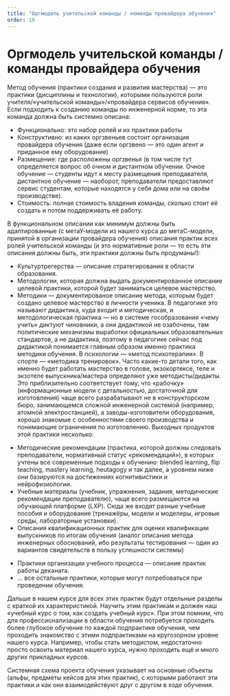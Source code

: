 ```yaml
---
title: "Оргмодель учительской команды / команды провайдера обучения"
order: 10
---
```


# Оргмодель учительской команды / команды провайдера обучения

Метод обучения (практики создания и развития мастерства) — это практики (дисциплины и технологии), которыми пользуются роли учителя/«учительской команды»/«провайдера сервисов обучения». Если подходить к созданию команды по инженерной норме, то эта команда должна быть системно описана:

* Функционально: это набор ролей и их практики работы
* Конструктивно: из каких оргзвеньев состоит организация провайдера обучения (даже если оргзвено — это один агент и приданное ему оборудование)
* Размещение: где расположены оргзвенья (в том числе тут определяется вопрос об очном и дистантном обучении. Очное обучение — студенты идут к месту размещения преподавателя, дистантное обучение — наоборот, преподаватели предоставляют сервис студентам, которые находятся у себя дома или на своём производстве).
* Стоимость: полная стоимость владения команды, сколько стоит её создать и потом поддерживать её работу.

В функциональном описании как минимум должны быть адаптированные (с метаУ-модели из нашего курса до метаС-модели, принятой в организации провайдера обучения) описания практик всех ролей учительской команды (и это нормативные роли — то есть эти описания должны быть, эти практики должны быть продуманы!):

* Культуртрегерства — описание стратегирования в области образования.
* Методологии, которая должна выдать документированное описание целевой практики, которой будет заниматься целевое мастерство.
* Методики — документированое описание метода, которым будет создано целевое мастерство в личности ученика. В педагогике это называют дидактика, куда входит и методическая, и методологическая практика — но в системе гособразования «чему учить» диктуют чиновники, а они дидактикой не озабочены, там политические механизмы выработки официальных образовательных стандартов, а не дидактика, поэтому в педагогике сейчас под дидактикой понимается главным образом именно практика методики обучения. В психологии — «метод психотерапии». В спорте — «методика тренировок». Часто какие-то детали того, как именно будет работать мастерство в голове, экзокортексе, теле и экзотеле выпускника/мастера определяют уже методисты/дидакты. Это приблизительно соответствует тому, что «рабочку» (информационные модели с детальностью, достаточной для изготовления) чаще всего разрабатывают не в конструкторском бюро, занимающемся сложной инженерной системой (например, атомной электростанцией), а заводы-изготовители оборудования, хорошо знакомые с особенностями своего производства и понимающие ограничения по изготовлению. Выходных продуктов этой практики несколько:

+ Методические рекомендации (практика, которой должны следовать преподаватели, нормативный статус «рекомендаций»), в которых учтены все современные подходы к обучению: blended learning, flip teaching, mastery learning, heutagogy и так далее, а уровнем ниже они базируются на достижениях когнитивистики и нейрофизиологии.
+ Учебные материалы (учебник, упражнения, задания, методические рекомендации преподавателю), чаще всего размещаются на обучающей платформе (LXP). Сюда же входят разные учебные пособия и оборудование (тренажёры, модели и моделеры, игровые среды, лабораторные установки).
+ Описания квалификационных практик для оценки квалификации выпускников по итогам обучения (аналог описания метода инженерных обоснований, ибо результаты тестирования — один из вариантов свидетельств в пользу успешности системы)

* Практики организации учебного процесса — описание практик работы деканата.
* … все остальные практики, которые могут потребоваться при проведении обучения.

Дальше в нашем курсе для всех этих практик будут отдельные разделы с краткой их характеристикой. Научить этим практикам и должен наш «учебный курс о том, как создать учебный курс». При этом помним, что для профессионализации в области обучения потребуется проходить более глубокое обучение по каждой подпрактике обучения, чем проходить знакомство с этими подпрактиками на кругозорном уровне нашего курса. Например, чтобы стать методистом, недостаточно просто освоить материал нашего курса, нужно проходить ещё и много других прикладных курсов.

Системная схема проекта обучения указывает на основные объекты (альфы, предметы кейсов для этих практик), с которыми работают эти практики и как они взаимодействуют друг с другом в ходе обучения.